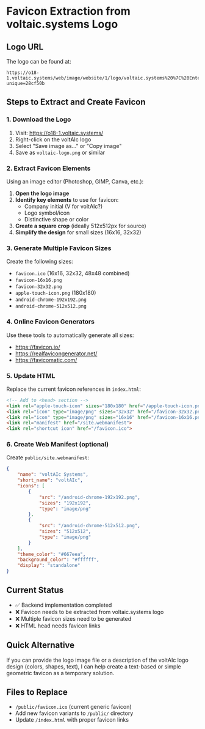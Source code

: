 # Favicon Extraction from voltaic.systems Logo

## Logo URL
The logo can be found at:
```
https://o18-1.voltaic.systems/web/image/website/1/logo/voltaic.systems%20%7C%20Enterprise%20AI%20Agents%20and%20Semantic%20Data%20Management?unique=28cf50b
```

## Steps to Extract and Create Favicon

### 1. Download the Logo
1. Visit: https://o18-1.voltaic.systems/
2. Right-click on the voltAIc logo 
3. Select "Save image as..." or "Copy image"
4. Save as `voltaic-logo.png` or similar

### 2. Extract Favicon Elements
Using an image editor (Photoshop, GIMP, Canva, etc.):

1. **Open the logo image**
2. **Identify key elements** to use for favicon:
   - Company initial (V for voltAIc?)
   - Logo symbol/icon
   - Distinctive shape or color
3. **Create a square crop** (ideally 512x512px for source)
4. **Simplify the design** for small sizes (16x16, 32x32)

### 3. Generate Multiple Favicon Sizes
Create the following sizes:
- `favicon.ico` (16x16, 32x32, 48x48 combined)
- `favicon-16x16.png`
- `favicon-32x32.png`
- `apple-touch-icon.png` (180x180)
- `android-chrome-192x192.png`
- `android-chrome-512x512.png`

### 4. Online Favicon Generators
Use these tools to automatically generate all sizes:
- https://favicon.io/
- https://realfavicongenerator.net/
- https://favicomatic.com/

### 5. Update HTML
Replace the current favicon references in `index.html`:

```html
<!-- Add to <head> section -->
<link rel="apple-touch-icon" sizes="180x180" href="/apple-touch-icon.png">
<link rel="icon" type="image/png" sizes="32x32" href="/favicon-32x32.png">
<link rel="icon" type="image/png" sizes="16x16" href="/favicon-16x16.png">
<link rel="manifest" href="/site.webmanifest">
<link rel="shortcut icon" href="/favicon.ico">
```

### 6. Create Web Manifest (optional)
Create `public/site.webmanifest`:

```json
{
    "name": "voltAIc Systems",
    "short_name": "voltAIc",
    "icons": [
        {
            "src": "/android-chrome-192x192.png",
            "sizes": "192x192",
            "type": "image/png"
        },
        {
            "src": "/android-chrome-512x512.png",
            "sizes": "512x512",
            "type": "image/png"
        }
    ],
    "theme_color": "#667eea",
    "background_color": "#ffffff",
    "display": "standalone"
}
```

## Current Status
- ✅ Backend implementation completed
- ❌ Favicon needs to be extracted from voltaic.systems logo
- ❌ Multiple favicon sizes need to be generated
- ❌ HTML head needs favicon links

## Quick Alternative
If you can provide the logo image file or a description of the voltAIc logo design (colors, shapes, text), I can help create a text-based or simple geometric favicon as a temporary solution.

## Files to Replace
- `/public/favicon.ico` (current generic favicon)
- Add new favicon variants to `/public/` directory
- Update `/index.html` with proper favicon links